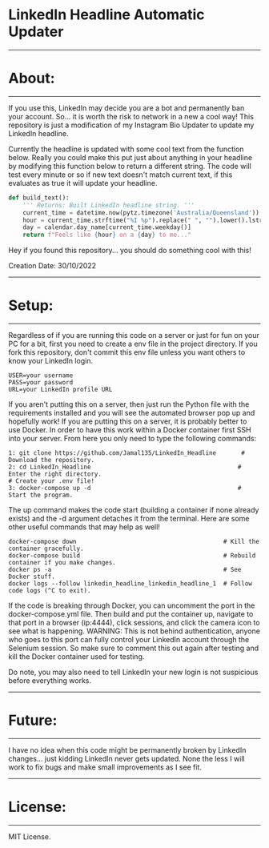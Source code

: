 # LinkedIn Headline Automatic Updater

***
# About:
---
If you use this, LinkedIn may decide you are a bot and permanently ban your account. So... it is worth the risk to network in a new a cool way! This repository is just a modification of my Instagram Bio Updater to update my LinkedIn headline.

Currently the headline is updated with some cool text from the function below. Really you could make this put just about anything in your headline by modifying this function below to return a different string. The code will test every minute or so if new text doesn't match current text, if this evaluates as true it will update your headline. 

```python
def build_text():
    ''' Returns: Built LinkedIn headline string. '''
    current_time = datetime.now(pytz.timezone('Australia/Queensland'))
    hour = current_time.strftime("%I %p").replace(" ", "").lower().lstrip('0')
    day = calendar.day_name[current_time.weekday()]
    return f"Feels like {hour} on a {day} to me..."
```
Hey if you found this repository... you should do something cool with this!

Creation Date: 30/10/2022

***
# Setup:
---
Regardless of if you are running this code on a server or just for fun on your PC for a bit, first you need to create a env file in the project directory. If you fork this repository, don't commit this env file unless you want others to know your LinkedIn login.

```
USER=your username
PASS=your password
URL=your LinkedIn profile URL
```
If you aren't putting this on a server, then just run the Python file with the requirements installed and you will see the automated browser pop up and hopefully work! If you are putting this on a server, it is probably better to use Docker. In order to have this work within a Docker container first SSH into your server. From here you only need to type the following commands:

```
1: git clone https://github.com/Jamal135/LinkedIn_Headline       # Download the repository.
2: cd LinkedIn_Headline                                         # Enter the right directory.
# Create your .env file!
3: docker-compose up -d                                         # Start the program.
```

The up command makes the code start (building a container if none already exists) and the -d argument detaches it from the terminal. Here are some other useful commands that may help as well!

```
docker-compose down                                         # Kill the container gracefully.
docker-compose build                                        # Rebuild container if you make changes.   
docker ps -a                                                # See Docker stuff.
docker logs --follow linkedin_headline_linkedin_headline_1  # Follow code logs (^C to exit).
```

If the code is breaking through Docker, you can uncomment the port in the docker-compose.yml file. Then build and put the container up, navigate to that port in a browser (ip:4444), click sessions, and click the camera icon to see what is happening. WARNING: This is not behind authentication, anyone who goes to this port can fully control your LinkedIn account through the Selenium session. So make sure to comment this out again after testing and kill the Docker container used for testing.

Do note, you may also need to tell LinkedIn your new login is not suspicious before everything works.

***
# Future:
---
I have no idea when this code might be permanently broken by LinkedIn changes... just kidding LinkedIn never gets updated. None the less I will work to fix bugs and make small improvements as I see fit.

***
# License:
---
MIT License.
